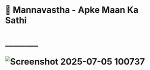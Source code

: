 <h1> 🌟 Mannavastha - Apke Maan Ka Sathi <h1/>
________

![Screenshot 2025-07-05 100737](https://github.com/user-attachments/assets/2e7e0b8f-7ae2-4fdb-92d5-dd5852d88412)

